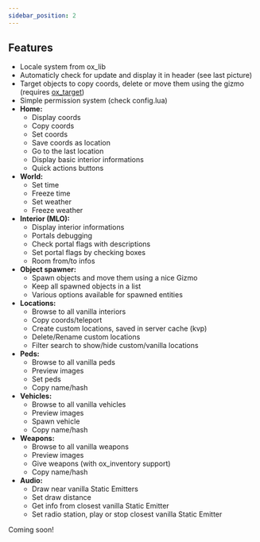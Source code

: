 ```yaml
---
sidebar_position: 2
---
```



## Features

- Locale system from ox_lib
- Automaticly check for update and display it in header (see last picture)
- Target objects to copy coords, delete or move them using the gizmo (requires [ox_target](https://github.com/overextended/ox_target))
- Simple permission system (check config.lua)
- **Home:**
  - Display coords
  - Copy coords
  - Set coords
  - Save coords as location
  - Go to the last location
  - Display basic interior informations
  - Quick actions buttons
- **World:**
  - Set time
  - Freeze time
  - Set weather
  - Freeze weather
- **Interior (MLO):**
  - Display interior informations
  - Portals debugging
  - Check portal flags with descriptions
  - Set portal flags by checking boxes
  - Room from/to infos
- **Object spawner:**
  - Spawn objects and move them using a nice Gizmo
  - Keep all spawned objects in a list
  - Various options available for spawned entities
- **Locations:**
  - Browse to all vanilla interiors
  - Copy coords/teleport
  - Create custom locations, saved in server cache (kvp)
  - Delete/Rename custom locations
  - Filter search to show/hide custom/vanilla locations
- **Peds:**
  - Browse to all vanilla peds
  - Preview images
  - Set peds
  - Copy name/hash
- **Vehicles:**
  - Browse to all vanilla vehicles
  - Preview images
  - Spawn vehicle
  - Copy name/hash
- **Weapons:**
  - Browse to all vanilla weapons
  - Preview images
  - Give weapons (with ox_inventory support)
  - Copy name/hash
- **Audio:**
  - Draw near vanilla Static Emitters
  - Set draw distance
  - Get info from closest vanilla Static Emitter
  - Set radio station, play or stop closest vanilla Static Emitter

Coming soon!